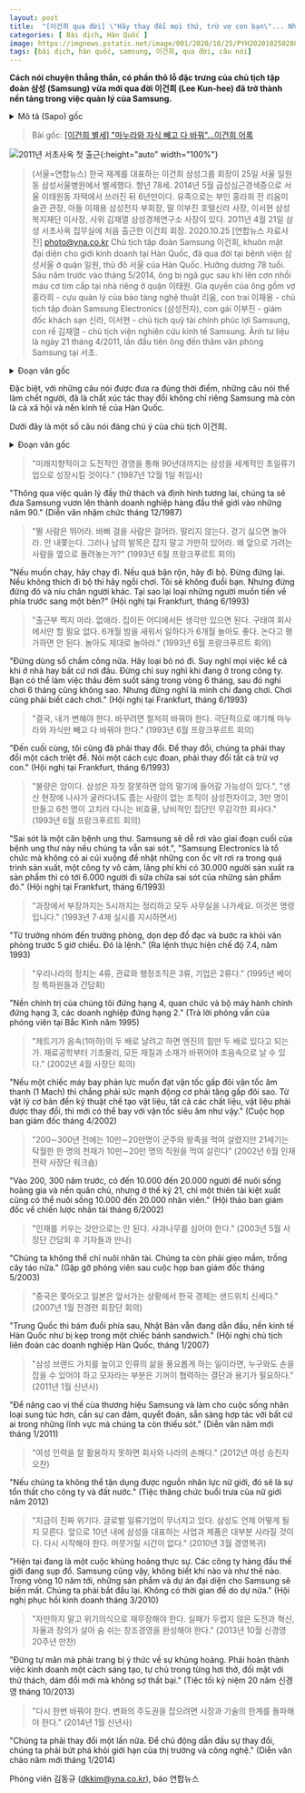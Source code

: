 ```yaml
---
layout: post
title:  "[이건희 qua đời] \"Hãy thay đổi mọi thứ, trừ vợ con bạn\"... Những câu nói của 이건희"
categories: [ Bài dịch, Hàn Quốc ]
image: https://imgnews.pstatic.net/image/001/2020/10/25/PYH2020102502880001300_P4_20201025143541354.jpg
tags: [bài dịch, hàn quốc, samsung, 이건희, qua đời, câu nói]
---
```


**Cách nói chuyện thẳng thắn, có phần thô lỗ đặc trưng của chủ tịch tập đoàn 삼성 (Samsung) vừa mới qua đời 이건희 (Lee Kun-hee) đã trở thành nền tảng trong việc quản lý của Samsung.**

<details>
  <summary>Mô tả (Sapo) gốc</summary>
  <p>별세한 이건희 삼성그룹 회장은 특유의 투박하고 직설적인 화법으로 삼성 경영의 초석이 될 만한 다양한 발언들을 남겼다.</p>
</details>

> Bài gốc: [[이건희 별세] "마누라와 자식 빼고 다 바꿔"…이건희 어록](https://n.news.naver.com/article/001/0011968056)

![2011년 서초사옥 첫 출근](https://imgnews.pstatic.net/image/001/2020/10/25/PYH2020102502880001300_P4_20201025143541354.jpg){:height="auto" width="100%"}
> (서울=연합뉴스) 한국 재계를 대표하는 이건희 삼성그룹 회장이 25일 서울 일원동 삼성서울병원에서 별세했다. 향년 78세. 2014년 5월 급성심근경색증으로 서울 이태원동 자택에서 쓰러진 뒤 6년만이다. 유족으로는 부인 홍라희 전 리움미술관 관장, 아들 이재용 삼성전자 부회장, 딸 이부진 호텔신라 사장, 이서현 삼성복지재단 이사장, 사위 김재열 삼성경제연구소 사장이 있다. 2011년 4월 21일 삼성 서초사옥 집무실에 처음 출근한 이건희 회장. 2020.10.25 [연합뉴스 자료사진] photo@yna.co.kr
> Chủ tịch tập đoàn Samsung 이건희, khuôn mặt đại diện cho giới kinh doanh tại Hàn Quốc, đã qua đời tại bệnh viện 삼성서울 ở quận 일원, thủ đô 서울 của Hàn Quốc. Hưởng dương 78 tuổi. Sáu năm trước vào tháng 5/2014, ông bị ngã gục sau khi lên cơn nhồi máu cơ tim cấp tại nhà riêng ở quận 이태원. Gia quyến của ông gồm vợ 홍라희 - cựu quản lý của bảo tàng nghệ thuật 리움, con trai 이재용 - chủ tịch tập đoàn Samsung Electronics (삼성전자), con gái 이부진 - giám đốc khách sạn 신라, 이서현 - chủ tịch quỹ tài chính phúc lợi Samsung, con rể 김재열 - chủ tịch viện nghiên cứu kinh tế Samsung. Ảnh tư liệu là ngày 21 tháng 4/2011, lần đầu tiên ông đến thăm văn phòng Samsung tại 서초.

<details>
  <summary>Đoạn văn gốc</summary>
  <p>특히 변화와 위기를 먼저 진단해내고, 적기에 던진 촌철살인과 같은 메시지는 삼성뿐만 아니라 우리 경제와 사회의 변화를 이끄는 촉매제 역할을 했다.</p>
  <p>다음은 이건희 회장의 주요 발언.</p>
</details>

Đặc biệt, với những câu nói được đưa ra đúng thời điểm, những câu nói thể làm chết người, đã là chất xúc tác thay đổi không chỉ riêng Samsung mà còn là cả xã hội và nền kinh tế của Hàn Quốc.

Dưới đây là một số câu nói đáng chú ý của chủ tịch 이건희.

<details>
  <summary>Đoạn văn gốc</summary>
  <p>▲ "미래지향적이고 도전적인 경영을 통해 90년대까지는 삼성을 세계적인 초일류기업으로 성장시킬 것이다." (1987년 12월 1일 취임사)</p>
  <p>▲ "뛸 사람은 뛰어라. 바삐 걸을 사람은 걸어라. 말리지 않는다. 걷기 싫으면 놀아라. 안 내쫓는다. 그러나 남의 발목은 잡지 말고 가만히 있어라. 왜 앞으로 가려는 사람을 옆으로 돌려놓는가?" (1993년 6월 프랑크푸르트 회의)</p>
  <p>▲ "출근부 찍지 마라. 없애라. 집이든 어디에서든 생각만 있으면 된다. 구태여 회사에서만 할 필요 없다. 6개월 밤을 새워서 일하다가 6개월 놀아도 좋다. 논다고 평가하면 안 된다. 놀아도 제대로 놀아라." (1993년 6월 프랑크푸르트 회의)</p>
  <p>▲ "결국, 내가 변해야 한다. 바꾸려면 철저히 바꿔야 한다. 극단적으로 얘기해 마누라와 자식만 빼고 다 바꿔야 한다." (1993년 6월 프랑크푸르트 회의)</p>
  <p>▲ "불량은 암이다. 삼성은 자칫 잘못하면 암의 말기에 들어갈 가능성이 있다.", "생산 현장에 나사가 굴러다녀도 줍는 사람이 없는 조직이 삼성전자이고, 3만 명이 만들고 6천 명이 고치러 다니는 비효율, 낭비적인 집단인 무감각한 회사다." (1993년 6월 프랑크푸르트 회의)</p>
  <p>▲ "과장에서 부장까지는 5시까지는 정리하고 모두 사무실을 나가세요. 이것은 명령입니다." (1993년 7·4제 실시를 지시하면서)</p>
  <p>▲ "우리나라의 정치는 4류, 관료와 행정조직은 3류, 기업은 2류다." (1995년 베이징 특파원들과 간담회)</p>
  <p>▲ "제트기가 음속(1마하)의 두 배로 날려고 하면 엔진의 힘만 두 배로 있다고 되는가. 재료공학부터 기초물리, 모든 재질과 소재가 바뀌어야 초음속으로 날 수 있다." (2002년 4월 사장단 회의)</p>
  <p>▲ "200∼300년 전에는 10만∼20만명이 군주와 왕족을 먹여 살렸지만 21세기는 탁월한 한 명의 천재가 10만∼20만 명의 직원을 먹여 살린다" (2002년 6월 인재 전략 사장단 워크숍)</p>
  <p>▲ "인재를 키우는 것만으로는 안 된다. 사과나무를 심어야 한다." (2003년 5월 사장단 간담회 후 기자들과 만나)</p>
  <p>▲ "중국은 쫓아오고 일본은 앞서가는 상황에서 한국 경제는 샌드위치 신세다." (2007년 1월 전경련 회장단 회의)</p>
  <p>▲ "삼성 브랜드 가치를 높이고 인류의 삶을 풍요롭게 하는 일이라면, 누구와도 손을 잡을 수 있어야 하고 모자라는 부분은 기꺼이 협력하는 결단과 용기가 필요하다." (2011년 1월 신년사)</p>
  <p>▲ "여성 인력을 잘 활용하지 못하면 회사와 나라의 손해다." (2012년 여성 승진자 오찬)</p>
  <p>▲ "지금이 진짜 위기다. 글로벌 일류기업이 무너지고 있다. 삼성도 언제 어떻게 될지 모른다. 앞으로 10년 내에 삼성을 대표하는 사업과 제품은 대부분 사라질 것이다. 다시 시작해야 한다. 머뭇거릴 시간이 없다." (2010년 3월 경영복귀)</p>
  <p>▲ "자만하지 말고 위기의식으로 재무장해야 한다. 실패가 두렵지 않은 도전과 혁신, 자율과 창의가 살아 숨 쉬는 창조경영을 완성해야 한다." (2013년 10월 신경영 20주년 만찬)</p>
  <p>▲ "다시 한번 바꿔야 한다. 변화의 주도권을 잡으려면 시장과 기술의 한계를 돌파해야 한다." (2014년 1월 신년사)</p>
</details>

> "미래지향적이고 도전적인 경영을 통해 90년대까지는 삼성을 세계적인 초일류기업으로 성장시킬 것이다." (1987년 12월 1일 취임사)

"Thông qua việc quản lý đầy thử thách và định hình tương lai, chúng ta sẽ đưa Samsung vươn lên thành doanh nghiệp hàng đầu thế giới vào những năm 90." (Diễn văn nhậm chức tháng 12/1987)

> "뛸 사람은 뛰어라. 바삐 걸을 사람은 걸어라. 말리지 않는다. 걷기 싫으면 놀아라. 안 내쫓는다. 그러나 남의 발목은 잡지 말고 가만히 있어라. 왜 앞으로 가려는 사람을 옆으로 돌려놓는가?" (1993년 6월 프랑크푸르트 회의)

"Nếu muốn chạy, hãy chạy đi. Nếu quá bận rộn, hãy đi bộ. Đừng đứng lại. Nếu không thích đi bộ thì hãy ngồi chơi. Tôi sẽ không đuổi bạn. Nhưng đừng đứng đó và níu chân người khác. Tại sao lại loại những người muốn tiến về phía trước sang một bên?" (Hội nghị tại Frankfurt, tháng 6/1993)

> "출근부 찍지 마라. 없애라. 집이든 어디에서든 생각만 있으면 된다. 구태여 회사에서만 할 필요 없다. 6개월 밤을 새워서 일하다가 6개월 놀아도 좋다. 논다고 평가하면 안 된다. 놀아도 제대로 놀아라." (1993년 6월 프랑크푸르트 회의)

"Đừng dùng sổ chấm công nữa. Hãy loại bỏ nó đi. Suy nghĩ mọi việc kể cả khi ở nhà hay bất cứ nơi đâu. Đừng chỉ suy nghĩ khi đang ở trong công ty. Bạn có thể làm việc thâu đêm suốt sáng trong vòng 6 tháng, sau đó nghỉ chơi 6 tháng cũng không sao. Nhưng đừng nghĩ là mình chỉ đang chơi. Chơi cũng phải biết cách chơi." (Hội nghị tại Frankfurt, tháng 6/1993)

> "결국, 내가 변해야 한다. 바꾸려면 철저히 바꿔야 한다. 극단적으로 얘기해 마누라와 자식만 빼고 다 바꿔야 한다." (1993년 6월 프랑크푸르트 회의)

"Đến cuối cùng, tôi cũng đã phải thay đổi. Để thay đổi, chúng ta phải thay đổi một cách triệt để. Nói một cách cực đoan, phải thay đổi tất cả trừ vợ con." (Hội nghị tại Frankfurt, tháng 6/1993)

> "불량은 암이다. 삼성은 자칫 잘못하면 암의 말기에 들어갈 가능성이 있다.", "생산 현장에 나사가 굴러다녀도 줍는 사람이 없는 조직이 삼성전자이고, 3만 명이 만들고 6천 명이 고치러 다니는 비효율, 낭비적인 집단인 무감각한 회사다." (1993년 6월 프랑크푸르트 회의)

"Sai sót là một căn bệnh ung thư. Samsung sẽ dễ rơi vào giai đoạn cuối của bệnh ung thư này nếu chúng ta vẫn sai sót.", "Samsung Electronics là tổ chức mà không có ai cúi xuống để nhặt những con ốc vít rơi ra trong quá trình sản xuất, một công ty vô cảm, lãng phí khi có 30.000 người sản xuất ra sản phẩm thì có tới 6.000 người đi sữa chữa sai sót của những sản phẩm đó." (Hội nghị tại Frankfurt, tháng 6/1993)

> "과장에서 부장까지는 5시까지는 정리하고 모두 사무실을 나가세요. 이것은 명령입니다." (1993년 7·4제 실시를 지시하면서)

"Từ trưởng nhóm đến trưởng phòng, dọn dẹp đồ đạc và bước ra khỏi văn phòng trước 5 giờ chiều. Đó là lệnh." (Ra lệnh thực hiện chế độ 7.4, năm 1993)

> "우리나라의 정치는 4류, 관료와 행정조직은 3류, 기업은 2류다." (1995년 베이징 특파원들과 간담회)

"Nền chính trị của chúng tôi đứng hạng 4, quan chức và bộ máy hành chính đứng hạng 3, các doanh nghiệp đứng hạng 2." (Trả lời phỏng vấn của phóng viên tại Bắc Kinh năm 1995)

> "제트기가 음속(1마하)의 두 배로 날려고 하면 엔진의 힘만 두 배로 있다고 되는가. 재료공학부터 기초물리, 모든 재질과 소재가 바뀌어야 초음속으로 날 수 있다." (2002년 4월 사장단 회의)

"Nếu một chiếc máy bay phản lực muốn đạt vận tốc gấp đôi vận tốc âm thanh (1 Mach) thì chẳng phải sức mạnh động cơ phải tăng gấp đôi sao. Từ vật lý cơ bản đến kỹ thuật chế tạo vật liệu, tất cả các chất liệu, vật liệu phải được thay đổi, thì mới có thể bay với vận tốc siêu âm như vậy." (Cuộc họp ban giám đốc tháng 4/2002)

> "200∼300년 전에는 10만∼20만명이 군주와 왕족을 먹여 살렸지만 21세기는 탁월한 한 명의 천재가 10만∼20만 명의 직원을 먹여 살린다" (2002년 6월 인재 전략 사장단 워크숍)

"Vào 200, 300 năm trước, có đến 10.000 đến 20.000 người để nuôi sống hoàng gia và nền quân chủ, nhưng ở thế kỷ 21, chỉ một thiên tài kiệt xuất cũng có thể nuôi sống 10.000 đến 20.000 nhân viên." (Hội thảo ban giám đốc về chiến lược nhân tài tháng 6/2002)

> "인재를 키우는 것만으로는 안 된다. 사과나무를 심어야 한다." (2003년 5월 사장단 간담회 후 기자들과 만나)

"Chúng ta không thể chỉ nuôi nhân tài. Chúng ta còn phải gieo mầm, trồng cây táo nữa." (Gặp gỡ phóng viên sau cuộc họp ban giám đốc tháng 5/2003)

> "중국은 쫓아오고 일본은 앞서가는 상황에서 한국 경제는 샌드위치 신세다." (2007년 1월 전경련 회장단 회의)

"Trung Quốc thì bám đuổi phía sau, Nhật Bản vẫn đang dẫn đầu, nền kinh tế Hàn Quốc như bị kẹp trong một chiếc bánh sandwich." (Hội nghị chủ tịch liên đoàn các doanh nghiệp Hàn Quốc, tháng 1/2007)

> "삼성 브랜드 가치를 높이고 인류의 삶을 풍요롭게 하는 일이라면, 누구와도 손을 잡을 수 있어야 하고 모자라는 부분은 기꺼이 협력하는 결단과 용기가 필요하다." (2011년 1월 신년사)

"Để nâng cao vị thế của thương hiệu Samsung và làm cho cuộc sống nhân loại sung túc hơn, cần sự can đảm, quyết đoán, sẵn sàng hợp tác với bất cứ ai trong những lĩnh vực mà chúng ta còn thiếu sót." (Diễn văn năm mới tháng 1/2011)

> "여성 인력을 잘 활용하지 못하면 회사와 나라의 손해다." (2012년 여성 승진자 오찬)

"Nếu chúng ta không thể tận dụng được nguồn nhân lực nữ giới, đó sẽ là sự tổn thất cho công ty và đất nước." (Tiệc thăng chức buổi trưa của nữ giới năm 2012)

> "지금이 진짜 위기다. 글로벌 일류기업이 무너지고 있다. 삼성도 언제 어떻게 될지 모른다. 앞으로 10년 내에 삼성을 대표하는 사업과 제품은 대부분 사라질 것이다. 다시 시작해야 한다. 머뭇거릴 시간이 없다." (2010년 3월 경영복귀)

"Hiện tại đang là một cuộc khủng hoảng thực sự. Các công ty hàng đầu thế giới đang sụp đổ. Samsung cũng vậy, không biết khi nào và như thế nào. Trong vòng 10 năm tới, những sản phẩm và dự án đại diện cho Samsung sẽ biến mất. Chúng ta phải bắt đầu lại. Không có thời gian để do dự nữa." (Hội nghị phục hồi kinh doanh tháng 3/2010)

> "자만하지 말고 위기의식으로 재무장해야 한다. 실패가 두렵지 않은 도전과 혁신, 자율과 창의가 살아 숨 쉬는 창조경영을 완성해야 한다." (2013년 10월 신경영 20주년 만찬)

"Đừng tự mãn mà phải trang bị ý thức về sự khủng hoảng. Phải hoàn thành việc kinh doanh một cách sáng tạo, tự chủ trong từng hơi thở, đối mặt với thử thách, dám đổi mới mà không sợ thất bại." (Tiệc tối kỷ niệm 20 năm 신경영 tháng 10/2013)

> "다시 한번 바꿔야 한다. 변화의 주도권을 잡으려면 시장과 기술의 한계를 돌파해야 한다." (2014년 1월 신년사)

"Chúng ta phải thay đổi một lần nữa. Để chủ động dẫn đầu sự thay đổi, chúng ta phải bứt phá khỏi giới hạn của thị trường và công nghệ." (Diễn văn chào năm mới tháng 1/2014)

Phóng viên 김동규 (dkkim@yna.co.kr), báo 연합뉴스